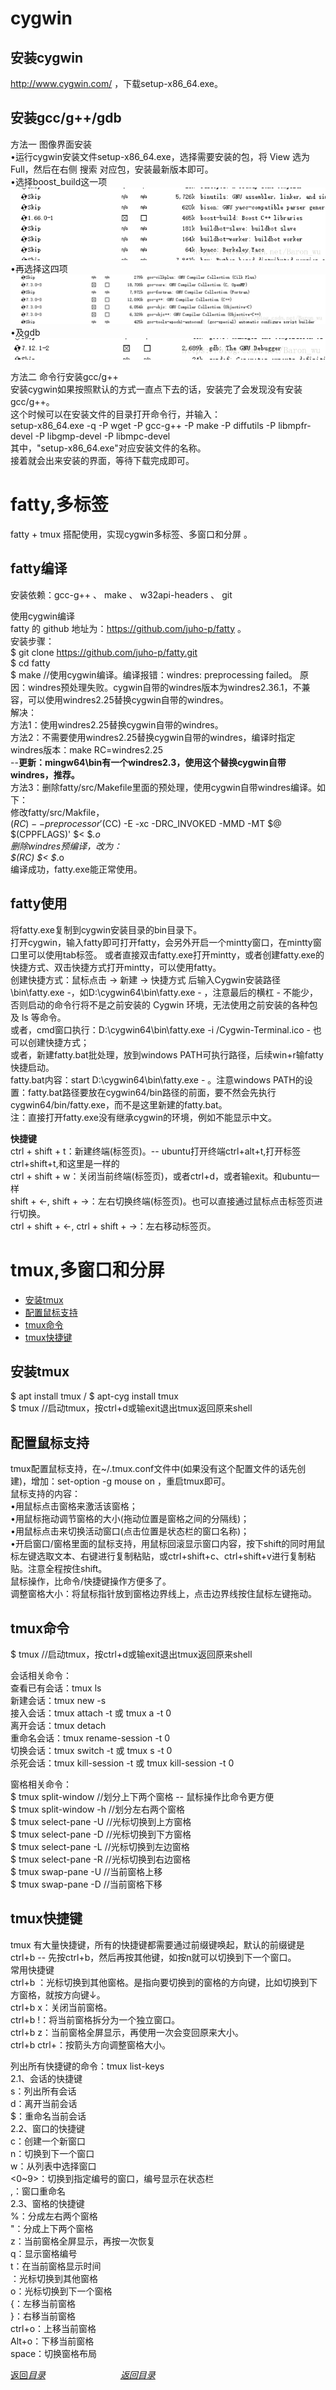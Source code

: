 # cygwin

## 安装cygwin
http://www.cygwin.com/ ，下载setup-x86_64.exe。  

## 安装gcc/g++/gdb
方法一 图像界面安装  
•运行cygwin安装文件setup-x86_64.exe，选择需要安装的包，将 View 选为 Full，然后在右侧 搜索 对应包，安装最新版本即可。  
•选择boost_build这一项  
![再选择这四项](https://github.com/gaheadus/daily_use/blob/master/Resources/%E9%80%89%E6%8B%A9boost_build%E8%BF%99%E4%B8%80%E9%A1%B9.png)  
•再选择这四项  
![再选择这四项](https://github.com/gaheadus/daily_use/blob/master/Resources/%E5%86%8D%E9%80%89%E6%8B%A9%E8%BF%99%E5%9B%9B%E9%A1%B9.png)  
•及gdb  
![再选择这四项](https://github.com/gaheadus/daily_use/blob/master/Resources/%E5%8F%8Agdb.png)  

  
方法二 命令行安装gcc/g++  
安装cygwin如果按照默认的方式一直点下去的话，安装完了会发现没有安装gcc/g++。  
这个时候可以在安装文件的目录打开命令行，并输入：  
setup-x86_64.exe -q -P wget -P gcc-g++ -P make -P diffutils -P libmpfr-devel -P libgmp-devel -P libmpc-devel  
其中，"setup-x86_64.exe"对应安装文件的名称。  
接着就会出来安装的界面，等待下载完成即可。  



# fatty,多标签
fatty + tmux 搭配使用，实现cygwin多标签、多窗口和分屏 。  

## fatty编译
安装依赖：gcc-g++ 、 make 、 w32api-headers 、 git  

使用cygwin编译  
fatty 的 github 地址为：https://github.com/juho-p/fatty 。  
安装步骤：  
$ git clone https://github.com/juho-p/fatty.git  
$ cd fatty  
$ make  //使用cygwin编译。编译报错：windres: preprocessing failed。
原因：windres预处理失败。cygwin自带的windres版本为windres2.36.1，不兼容，可以使用windres2.25替换cygwin自带的windres。  
解决：  
方法1：使用windres2.25替换cygwin自带的windres。  
方法2：不需要使用windres2.25替换cygwin自带的windres，编译时指定windres版本：make RC=windres2.25  
--**更新：mingw64\bin有一个windres2.3，使用这个替换cygwin自带windres，推荐。**  
方法3：删除fatty/src/Makefile里面的预处理，使用cygwin自带windres编译。如下：  
修改fatty/src/Makfile，  
$(RC) --preprocessor '$(CC) -E -xc -DRC_INVOKED -MMD -MT $@ $(CPPFLAGS)' $< $*.o  
删除windres预编译，改为：  
$(RC) $< $*.o  
编译成功，fatty.exe能正常使用。  

## fatty使用
将fatty.exe复制到cygwin安装目录的bin目录下。  
打开cygwin，输入fatty即可打开fatty，会另外开启一个mintty窗口，在mintty窗口里可以使用tab标签。
或者直接双击fatty.exe打开mintty，或者创建fatty.exe的快捷方式、双击快捷方式打开mintty，可以使用fatty。  
创建快捷方式：鼠标点击 -> 新建 -> 快捷方式 后输入Cygwin安装路径\bin\fatty.exe -，如D:\cygwin64\bin\fatty.exe - ，注意最后的横杠 - 不能少，否则启动的命令行将不是之前安装的 Cygwin 环境，无法使用之前安装的各种包及 ls 等命令。  
或者，cmd窗口执行：D:\cygwin64\bin\fatty.exe -i /Cygwin-Terminal.ico - 也可以创建快捷方式；  
或者，新建fatty.bat批处理，放到windows PATH可执行路径，后续win+r输fatty快捷启动。  
fatty.bat内容：start D:\cygwin64\bin\fatty.exe - 。注意windows PATH的设置：fatty.bat路径要放在cygwin64/bin路径的前面，要不然会先执行cygwin64/bin/fatty.exe，而不是这里新建的fatty.bat。  
注：直接打开fatty.exe没有继承cygwin的环境，例如不能显示中文。  

**快捷键**  
ctrl + shift + t：新建终端(标签页)。-- ubuntu打开终端ctrl+alt+t,打开标签ctrl+shift+t,和这里是一样的  
ctrl + shift + w：关闭当前终端(标签页)，或者ctrl+d，或者输exit。和ubuntu一样  
shift + ←, shift + →：左右切换终端(标签页)。也可以直接通过鼠标点击标签页进行切换。  
ctrl + shift + ←, ctrl + shift + →：左右移动标签页。  




# tmux,多窗口和分屏
- [安装tmux](#安装tmux)  
- [配置鼠标支持](#配置鼠标支持)  
- [tmux命令](#tmux命令)  
- [tmux快捷键](#tmux快捷键)  

## 安装tmux
$ apt install tmux  /  $ apt-cyg install tmux  
$ tmux //启动tmux，按ctrl+d或输exit退出tmux返回原来shell  

## 配置鼠标支持
tmux配置鼠标支持，在~/.tmux.conf文件中(如果没有这个配置文件的话先创建)，增加：set-option -g mouse on ，重启tmux即可。  
鼠标支持的内容：  
•用鼠标点击窗格来激活该窗格；  
•用鼠标拖动调节窗格的大小(拖动位置是窗格之间的分隔线)；  
•用鼠标点击来切换活动窗口(点击位置是状态栏的窗口名称)；  
•开启窗口/窗格里面的鼠标支持，用鼠标回滚显示窗口内容，按下shift的同时用鼠标左键选取文本、右键进行复制粘贴，或ctrl+shift+c、ctrl+shift+v进行复制粘贴。注意全程按住shift。  
鼠标操作，比命令/快捷键操作方便多了。  
调整窗格大小：将鼠标指针放到窗格边界线上，点击边界线按住鼠标左键拖动。  


## tmux命令
$ tmux //启动tmux，按ctrl+d或输exit退出tmux返回原来shell  

会话相关命令：  
查看已有会话：tmux ls  
新建会话：tmux new -s <session-name>  
接入会话：tmux attach -t <session-name> 或 tmux a -t 0  
离开会话：tmux detach  
重命名会话：tmux rename-session -t 0 <new-name>  
切换会话：tmux switch -t <session-name> 或 tmux s -t 0  
杀死会话：tmux kill-session -t <session-name> 或 tmux kill-session -t 0  

窗格相关命令：  
$ tmux split-window  //划分上下两个窗格 -- 鼠标操作比命令更方便  
$ tmux split-window -h  //划分左右两个窗格  
$ tmux select-pane -U   //光标切换到上方窗格  
$ tmux select-pane -D   //光标切换到下方窗格  
$ tmux select-pane -L   //光标切换到左边窗格  
$ tmux select-pane -R   //光标切换到右边窗格  
$ tmux swap-pane -U  //当前窗格上移  
$ tmux swap-pane -D  //当前窗格下移  

## tmux快捷键
tmux 有大量快捷键，所有的快捷键都需要通过前缀键唤起，默认的前缀键是ctrl+b -- 先按ctrl+b，然后再按其他键，如按n就可以切换到下一个窗口。  
常用快捷键  
ctrl+b <arrow key>：光标切换到其他窗格。<arrow key>是指向要切换到的窗格的方向键，比如切换到下方窗格，就按方向键↓。  
ctrl+b x：关闭当前窗格。  
ctrl+b !：将当前窗格拆分为一个独立窗口。  
ctrl+b z：当前窗格全屏显示，再使用一次会变回原来大小。  
ctrl+b ctrl+<arrow key>：按箭头方向调整窗格大小。  

列出所有快捷键的命令：tmux list-keys  
2.1、会话的快捷键  
s：列出所有会话  
d：离开当前会话  
$：重命名当前会话  
2.2、窗口的快捷键  
c：创建一个新窗口  
n：切换到下一个窗口  
w：从列表中选择窗口  
<0~9>：切换到指定编号的窗口，编号显示在状态栏  
,：窗口重命名  
2.3、窗格的快捷键  
%：分成左右两个窗格  
"：分成上下两个窗格  
z：当前窗格全屏显示，再按一次恢复  
q：显示窗格编号  
t：在当前窗格显示时间  
<arrow key>：光标切换到其他窗格  
o：光标切换到下一个窗格  
{：左移当前窗格  
}：右移当前窗格  
ctrl+o：上移当前窗格  
Alt+o：下移当前窗格  
space：切换窗格布局  

[返回*目录*](#目录)  &emsp;&emsp;&emsp;&emsp;&emsp;&emsp;&emsp;&emsp;  [*返回目录*](#目录)    




